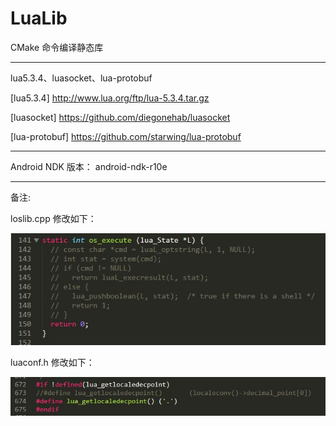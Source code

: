 # LuaLib

CMake 命令编译静态库

**************************************************************************

lua5.3.4、luasocket、lua-protobuf

[lua5.3.4] http://www.lua.org/ftp/lua-5.3.4.tar.gz

[luasocket] https://github.com/diegonehab/luasocket

[lua-protobuf] https://github.com/starwing/lua-protobuf


**************************************************************************

Android NDK 版本： android-ndk-r10e


**************************************************************************

备注:

loslib.cpp 修改如下：

![loslib](./images/m_loslib.jpg)


luaconf.h 修改如下：

![loslib](./images/m_luaconf.jpg)
